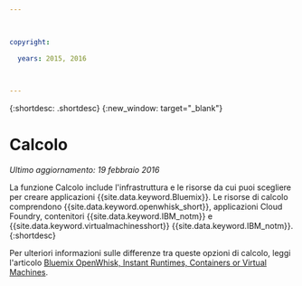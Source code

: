 ```yaml
---

 

copyright:

  years: 2015, 2016

 

---
```


{:shortdesc: .shortdesc} 
{:new_window: target="_blank"}

# Calcolo
*Ultimo aggiornamento: 19 febbraio 2016*

La funzione Calcolo include l'infrastruttura e le risorse da cui puoi scegliere per creare applicazioni {{site.data.keyword.Bluemix}}. Le risorse di calcolo comprendono {{site.data.keyword.openwhisk_short}}, applicazioni Cloud Foundry, contenitori {{site.data.keyword.IBM_notm}} e {{site.data.keyword.virtualmachinesshort}} {{site.data.keyword.IBM_notm}}.
{:shortdesc}

Per ulteriori informazioni sulle differenze tra queste opzioni di calcolo, leggi l'articolo [Bluemix OpenWhisk, Instant Runtimes, Containers or Virtual Machines](https://developer.ibm.com/bluemix/2015/08/05/bluemix-instant-runtimes-containers-or-virtual-machines/).
